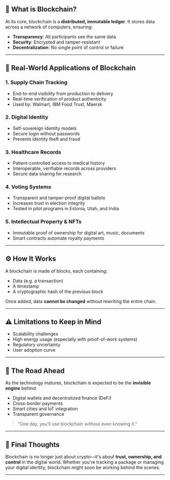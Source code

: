 ## 🔗 What is Blockchain?

At its core, blockchain is a **distributed, immutable ledger**. It stores data across a network of computers, ensuring:

- **Transparency**: All participants see the same data  
- **Security**: Encrypted and tamper-resistant  
- **Decentralization**: No single point of control or failure

---

## 💼 Real-World Applications of Blockchain

### 1. **Supply Chain Tracking**
- End-to-end visibility from production to delivery  
- Real-time verification of product authenticity  
- Used by: Walmart, IBM Food Trust, Maersk

### 2. **Digital Identity**
- Self-sovereign identity models  
- Secure login without passwords  
- Prevents identity theft and fraud

### 3. **Healthcare Records**
- Patient-controlled access to medical history  
- Interoperable, verifiable records across providers  
- Secure data sharing for research

### 4. **Voting Systems**
- Transparent and tamper-proof digital ballots  
- Increases trust in election integrity  
- Tested in pilot programs in Estonia, Utah, and India

### 5. **Intellectual Property & NFTs**
- Immutable proof of ownership for digital art, music, documents  
- Smart contracts automate royalty payments

---

## ⚙️ How It Works

A blockchain is made of blocks, each containing:

- Data (e.g. a transaction)  
- A timestamp  
- A cryptographic hash of the previous block

Once added, data **cannot be changed** without rewriting the entire chain.

---

## ⚠️ Limitations to Keep in Mind

- Scalability challenges  
- High energy usage (especially with proof-of-work systems)  
- Regulatory uncertainty  
- User adoption curve

---

## 🔮 The Road Ahead

As the technology matures, blockchain is expected to be the **invisible engine** behind:

- Digital wallets and decentralized finance (DeFi)  
- Cross-border payments  
- Smart cities and IoT integration  
- Transparent governance

> “One day, you’ll use blockchain without even knowing it.”

---

## 🧩 Final Thoughts

Blockchain is no longer just about crypto—it's about **trust, ownership, and control** in the digital world. Whether you're tracking a package or managing your digital identity, blockchain might soon be working behind the scenes.

---
